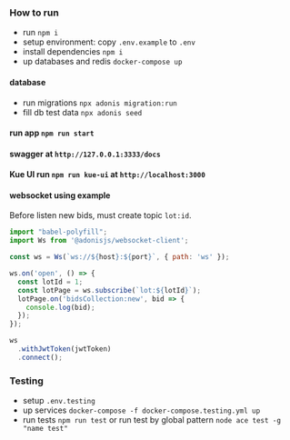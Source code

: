 ### How to run
- run `npm i`
- setup environment: copy `.env.example` to `.env`
- install dependencies `npm i`
- up databases and redis `docker-compose up`
#### database 
- run migrations `npx adonis migration:run`
- fill db test data `npx adonis seed`

#### run app `npm run start`

#### swagger at `http://127.0.0.1:3333/docs`
#### Kue UI run `npm run kue-ui` at `http://localhost:3000`

#### websocket using example
Before listen new bids, must create topic `lot:id`. 
```javascript
import "babel-polyfill";
import Ws from '@adonisjs/websocket-client';

const ws = Ws(`ws://${host}:${port}`, { path: 'ws' });

ws.on('open', () => {
  const lotId = 1;
  const lotPage = ws.subscribe(`lot:${lotId}`);
  lotPage.on('bidsCollection:new', bid => {
    console.log(bid);
  });
});

ws
  .withJwtToken(jwtToken)
  .connect();
```

### Testing
- setup `.env.testing`
- up services `docker-compose -f docker-compose.testing.yml up`
- run tests `npm run test` or run test by global pattern `node ace test -g "name test"`
